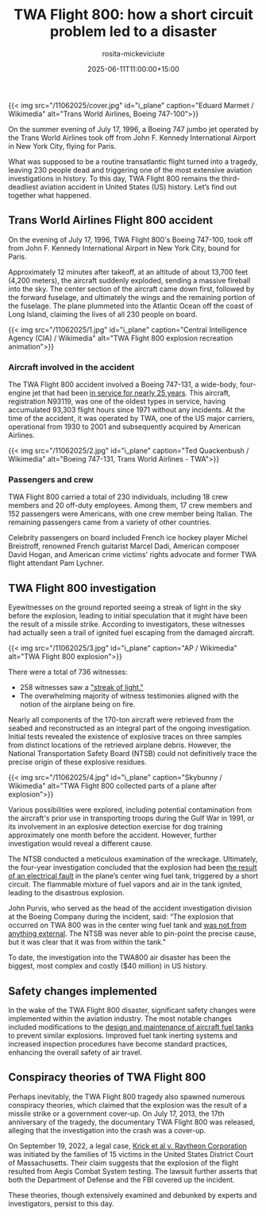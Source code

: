 ﻿---
title: "TWA Flight 800: how a short circuit problem led to a disaster"
meta_title: "The explosion and crash of Trans World Airlines Flight 800"
description: "In 1995 an explosion of a Boeing 747 killed 230 people. It remains the third-deadliest aviation accident in United States history. What actually happened?"
date: 2025-06-11T11:00:00+15:00
draft: false
thumb: "/11062025/cover.jpg"
thumb_alt: "Trans World Airlines, Boeing 747-100"
author: "rosita-mickeviciute"
is_article: true
---

{{< img src="/11062025/cover.jpg" id="i\_plane" caption="Eduard Marmet / Wikimedia" alt="Trans World Airlines, Boeing 747-100">}}

On the summer evening of July 17, 1996, a Boeing 747 jumbo jet operated by the Trans World Airlines took off from John F. Kennedy International Airport in New York City, flying for Paris. 

What was supposed to be a routine transatlantic flight turned into a tragedy, leaving 230 people dead and triggering one of the most extensive aviation investigations in history. To this day, TWA Flight 800 remains the third-deadliest aviation accident in United States (US) history. Let’s find out together what happened. 

## Trans World Airlines Flight 800 accident

On the evening of July 17, 1996, TWA Flight 800's Boeing 747-100, took off from John F. Kennedy International Airport in New York City, bound for Paris. 

Approximately 12 minutes after takeoff, at an altitude of about 13,700 feet (4,200 meters), the aircraft suddenly exploded, sending a massive fireball into the sky. The center section of the aircraft came down first, followed by the forward fuselage, and ultimately the wings and the remaining portion of the fuselage. The plane plummeted into the Atlantic Ocean off the coast of Long Island, claiming the lives of all 230 people on board.

{{< img src="/11062025/1.jpg" id="i\_plane" caption="Central Intelligence Agency (CIA) / Wikimedia" alt="TWA Flight 800 explosion recreation animation">}}

### Aircraft involved in the accident

The TWA Flight 800 accident involved a Boeing 747-131, a wide-body, four-engine jet that had been [in service for nearly 25 years](https://www.planespotters.net/airframe/boeing-747-100-n93119-trans-world-airlines-twa/ey481e). This aircraft, registration N93119, was one of the oldest types in service, having accumulated 93,303 flight hours since 1971 without any incidents. At the time of the accident, it was operated by TWA, one of the US major carriers, operational from 1930 to 2001 and subsequently acquired by American Airlines.

{{< img src="/11062025/2.jpg" id="i\_plane" caption="Ted Quackenbush / Wikimedia" alt="Boeing 747-131, Trans World Airlines - TWA">}}

### Passengers and crew

TWA Flight 800 carried a total of 230 individuals, including 18 crew members and 20 off-duty employees. Among them, 17 crew members and 152 passengers were Americans, with one crew member being Italian. The remaining passengers came from a variety of other countries. 

Celebrity passengers on board included French ice hockey player Michel Breistroff, renowned French guitarist Marcel Dadi, American composer David Hogan, and American crime victims' rights advocate and former TWA flight attendant Pam Lychner.

## TWA Flight 800 investigation

Eyewitnesses on the ground reported seeing a streak of light in the sky before the explosion, leading to initial speculation that it might have been the result of a missile strike. According to investigators, these witnesses had actually seen a trail of ignited fuel escaping from the damaged aircraft.

{{< img src="/11062025/3.jpg" id="i\_plane" caption="AP / Wikimedia" alt="TWA Flight 800 explosion">}}

There were a total of 736 witnesses:

- 258 witnesses saw a ["streak of light."](https://www.ntsb.gov/news/events/Documents/moriches_ny-witnesses.pdf)
- The overwhelming majority of witness testimonies aligned with the notion of the airplane being on fire.

Nearly all components of the 170-ton aircraft were retrieved from the seabed and reconstructed as an integral part of the ongoing investigation. Initial tests revealed the existence of explosive traces on three samples from distinct locations of the retrieved airplane debris. However, the National Transportation Safety Board (NTSB) could not definitively trace the precise origin of these explosive residues. 

{{< img src="/11062025/4.jpg" id="i\_plane" caption="Skybunny / Wikimedia" alt="TWA Flight 800 collected parts of a plane after explosion">}}

Various possibilities were explored, including potential contamination from the aircraft's prior use in transporting troops during the Gulf War in 1991, or its involvement in an explosive detection exercise for dog training approximately one month before the accident. However, further investigation would reveal a different cause.

The NTSB conducted a meticulous examination of the wreckage. Ultimately, the four-year investigation concluded that the explosion had been [the result of an electrical fault](https://www.ntsb.gov/investigations/accidentreports/reports/aar0003.pdf) in the plane’s center wing fuel tank, triggered by a short circuit. The flammable mixture of fuel vapors and air in the tank ignited, leading to the disastrous explosion. 

John Purvis, who served as the head of the accident investigation division at the Boeing Company during the incident, said: “The explosion that occurred on TWA 800 was in the center wing fuel tank and [was not from anything external](https://www.history.com/news/twa-flight-800-crash-investigation). The NTSB was never able to pin-point the precise cause, but it was clear that it was from within the tank."

To date, the investigation into the TWA800 air disaster has been the biggest, most complex and costly ($40 million) in US history.

## Safety changes implemented

In the wake of the TWA Flight 800 disaster, significant safety changes were implemented within the aviation industry. The most notable changes included modifications to the [design and maintenance of aircraft fuel tanks](https://www.ntsb.gov/investigations/accidentreports/reports/aar0003.pdf) to prevent similar explosions. Improved fuel tank inerting systems and increased inspection procedures have become standard practices, enhancing the overall safety of air travel.

## Conspiracy theories of TWA Flight 800

Perhaps inevitably, the TWA Flight 800 tragedy also spawned numerous conspiracy theories, which claimed that the explosion was the result of a missile strike or a government cover-up. On July 17, 2013, the 17th anniversary of the tragedy, the documentary TWA Flight 800 was released, alleging that the investigation into the crash was a cover-up. 

On September 19, 2022, a legal case, [Krick et al v. Raytheon Corporation](https://lawstreetmedia.com/news/citing-new-evidence-surviving-family-members-sue-feds-raytheon-and-lockheed-martin-over-1996-twa-crash/) was initiated by the families of 15 victims in the United States District Court of Massachusetts. Their claim suggests that the explosion of the flight resulted from Aegis Combat System testing. The lawsuit further asserts that both the Department of Defense and the FBI covered up the incident.

These theories, though extensively examined and debunked by experts and investigators, persist to this day. 
